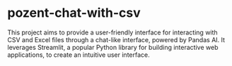 # pozent-chat-with-csv
This project aims to provide a user-friendly interface for interacting with CSV and Excel files through a chat-like interface, powered by Pandas AI. It leverages Streamlit, a popular Python library for building interactive web applications, to create an intuitive user interface.
